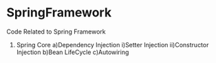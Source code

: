 # SpringFramework
Code Related to Spring Framework

1. Spring Core
a)Dependency Injection
i)Setter Injection
ii)Constructor Injection
b)Bean LifeCycle
c)Autowiring

